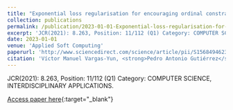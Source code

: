 ```yaml
---
title: "Exponential loss regularisation for encouraging ordinal constraint to shotgun stocks quality assessment"
collection: publications
permalink: /publication/2023-01-01-Exponential-loss-regularisation-for-encouraging-ordinal-constraint-to-shotgun-stocks-quality-assessm
excerpt: 'JCR(2021): 8.263, Position: 11/112 (Q1) Category: COMPUTER SCIENCE, INTERDISCIPLINARY APPLICATIONS.'
date: 2023-01-01
venue: 'Applied Soft Computing'
paperurl: 'http://www.sciencedirect.com/science/article/pii/S1568494623002090'
citation: 'Víctor Manuel Vargas-Yun, <strong>Pedro Antonio Gutiérrez</strong>, Riccardo Rosati, Luca Romeo, Emanuele Frontoni, César Hervás-Martínez, &quot;Exponential loss regularisation for encouraging ordinal constraint to shotgun stocks quality assessment.&quot; Applied Soft Computing, Vol. Accepted on 5h March 2023, 2023, pp.110191.'
---
```

JCR(2021): 8.263, Position: 11/112 (Q1) Category: COMPUTER SCIENCE, INTERDISCIPLINARY APPLICATIONS.

[Access paper here](http://www.sciencedirect.com/science/article/pii/S1568494623002090){:target="_blank"}
